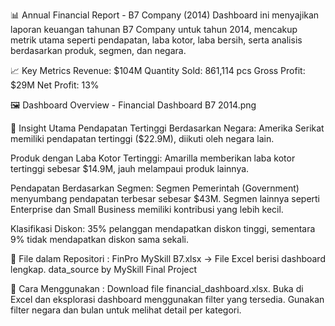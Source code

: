 📊 Annual Financial Report - B7 Company (2014)
Dashboard ini menyajikan laporan keuangan tahunan B7 Company untuk tahun 2014, mencakup metrik utama seperti pendapatan, laba kotor, laba bersih, serta analisis berdasarkan produk, segmen, dan negara.

📈 Key Metrics
Revenue: $104M
Quantity Sold: 861,114 pcs
Gross Profit: $29M
Net Profit: 13%

🖼️ Dashboard Overview - Financial Dashboard B7 2014.png

📌 Insight Utama
Pendapatan Tertinggi Berdasarkan Negara:
Amerika Serikat memiliki pendapatan tertinggi ($22.9M), diikuti oleh negara lain.

Produk dengan Laba Kotor Tertinggi:
Amarilla memberikan laba kotor tertinggi sebesar $14.9M, jauh melampaui produk lainnya.

Pendapatan Berdasarkan Segmen:
Segmen Pemerintah (Government) menyumbang pendapatan terbesar sebesar $43M.
Segmen lainnya seperti Enterprise dan Small Business memiliki kontribusi yang lebih kecil.

Klasifikasi Diskon:
35% pelanggan mendapatkan diskon tinggi, sementara 9% tidak mendapatkan diskon sama sekali.

📂 File dalam Repositori :
FinPro MySkill B7.xlsx → File Excel berisi dashboard lengkap.
data_source by MySkill Final Project

🚀 Cara Menggunakan :
Download file financial_dashboard.xlsx.
Buka di Excel dan eksplorasi dashboard menggunakan filter yang tersedia.
Gunakan filter negara dan bulan untuk melihat detail per kategori.
